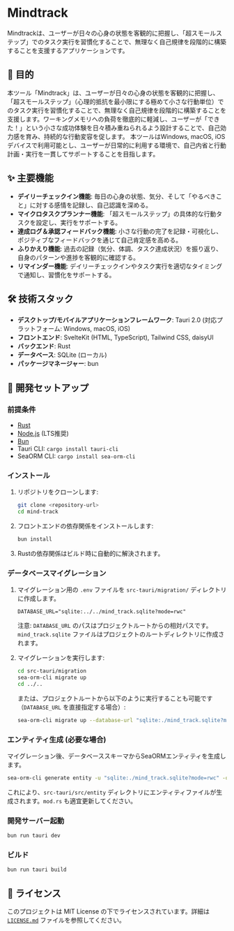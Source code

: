 # Mindtrack

Mindtrackは、ユーザーが日々の心身の状態を客観的に把握し、「超スモールステップ」でのタスク実行を習慣化することで、無理なく自己規律を段階的に構築することを支援するアプリケーションです。

## 🎯 目的

本ツール「Mindtrack」は、ユーザーが日々の心身の状態を客観的に把握し、「超スモールステップ」（心理的抵抗を最小限にする極めて小さな行動単位）でのタスク実行を習慣化することで、無理なく自己規律を段階的に構築することを支援します。ワーキングメモリへの負荷を徹底的に軽減し、ユーザーが「できた！」という小さな成功体験を日々積み重ねられるよう設計することで、自己効力感を育み、持続的な行動変容を促します。
本ツールはWindows, macOS, iOSデバイスで利用可能とし、ユーザーが日常的に利用する環境で、自己内省と行動計画・実行を一貫してサポートすることを目指します。

## ✨ 主要機能

*   **デイリーチェックイン機能**: 毎日の心身の状態、気分、そして「やるべきこと」に対する感情を記録し、自己認識を深める。
*   **マイクロタスクプランナー機能**: 「超スモールステップ」の具体的な行動タスクを設定し、実行をサポートする。
*   **達成ログ＆承認フィードバック機能**: 小さな行動の完了を記録・可視化し、ポジティブなフィードバックを通じて自己肯定感を高める。
*   **ふりかえり機能**: 過去の記録（気分、体調、タスク達成状況）を振り返り、自身のパターンや進捗を客観的に確認する。
*   **リマインダー機能**: デイリーチェックインやタスク実行を適切なタイミングで通知し、習慣化をサポートする。

## 🛠️ 技術スタック

*   **デスクトップ/モバイルアプリケーションフレームワーク**: Tauri 2.0 (対応プラットフォーム: Windows, macOS, iOS)
*   **フロントエンド**: SvelteKit (HTML, TypeScript), Tailwind CSS, daisyUI
*   **バックエンド**: Rust
*   **データベース**: SQLite (ローカル)
*   **パッケージマネージャー**: bun

## 🚀 開発セットアップ

### 前提条件

*   [Rust](https://www.rust-lang.org/tools/install)
*   [Node.js](https://nodejs.org/) (LTS推奨)
*   [Bun](https://bun.sh/docs/installation)
*   Tauri CLI: `cargo install tauri-cli`
*   SeaORM CLI: `cargo install sea-orm-cli`

### インストール

1.  リポジトリをクローンします:
    ```bash
    git clone <repository-url>
    cd mind-track
    ```
2.  フロントエンドの依存関係をインストールします:
    ```bash
    bun install
    ```
3.  Rustの依存関係はビルド時に自動的に解決されます。

### データベースマイグレーション

1.  マイグレーション用の `.env` ファイルを `src-tauri/migration/` ディレクトリに作成します。
    ```
    DATABASE_URL="sqlite:../../mind_track.sqlite?mode=rwc"
    ```
    注意: `DATABASE_URL` のパスはプロジェクトルートからの相対パスです。`mind_track.sqlite` ファイルはプロジェクトのルートディレクトリに作成されます。

2.  マイグレーションを実行します:
    ```bash
    cd src-tauri/migration
    sea-orm-cli migrate up
    cd ../..
    ```
    または、プロジェクトルートから以下のように実行することも可能です（`DATABASE_URL` を直接指定する場合）:
    ```bash
    sea-orm-cli migrate up --database-url "sqlite:./mind_track.sqlite?mode=rwc" --migration-dir ./src-tauri/migration/
    ```

### エンティティ生成 (必要な場合)

マイグレーション後、データベーススキーマからSeaORMエンティティを生成します。

```bash
sea-orm-cli generate entity -u "sqlite:./mind_track.sqlite?mode=rwc" -o ./src-tauri/src/entity --with-serde both
```
これにより、`src-tauri/src/entity` ディレクトリにエンティティファイルが生成されます。`mod.rs` も適宜更新してください。

### 開発サーバー起動

```bash
bun run tauri dev
```

### ビルド

```bash
bun run tauri build
```

## 📝 ライセンス

このプロジェクトは MIT License の下でライセンスされています。詳細は [`LICENSE.md`](LICENSE.md) ファイルを参照してください。
